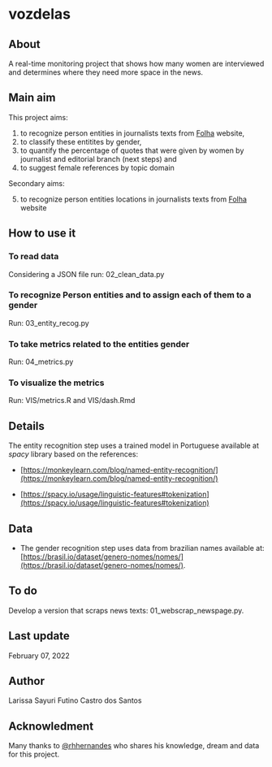 # vozdelas

## About

A real-time monitoring project that shows how many women are interviewed and determines where they need more space in the news.

## Main aim

This project aims:

1. to recognize person entities in journalists texts from [Folha](https://www1.folha.uol.com.br) website, 
2. to classify these entitites by gender, 
3. to quantify the percentage of quotes that were given by women by journalist and editorial branch (next steps) and
4. to suggest female references by topic domain

Secondary aims:

5. to recognize person entities locations in journalists texts from [Folha](https://www1.folha.uol.com.br) website


## How to use it

### To read data

Considering a JSON file run: 02_clean_data.py

### To recognize Person entities and to assign each of them to a gender

Run: 03_entity_recog.py

### To take metrics related to the entities gender

Run: 04_metrics.py

### To visualize the metrics

Run: VIS/metrics.R and VIS/dash.Rmd


## Details

The entity recognition step uses a trained model in Portuguese available at *spacy* library based on the references:

* [https://monkeylearn.com/blog/named-entity-recognition/](https://monkeylearn.com/blog/named-entity-recognition/)


* [https://spacy.io/usage/linguistic-features#tokenization](https://spacy.io/usage/linguistic-features#tokenization)


## Data

* The gender recognition step uses data from brazilian names available at: [https://brasil.io/dataset/genero-nomes/nomes/](https://brasil.io/dataset/genero-nomes/nomes/).



## To do

Develop a version that scraps news texts: 01_webscrap_newspage.py.

## Last update

February 07, 2022


## Author

Larissa Sayuri Futino Castro dos Santos

## Acknowledment

Many thanks to [@rhhernandes](https://github.com/rhhernandes) who shares his knowledge, dream and data for this project.


